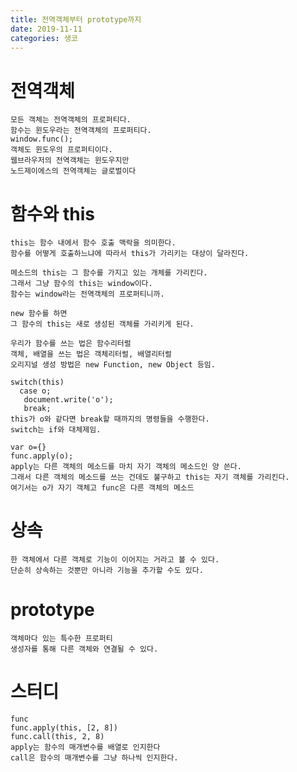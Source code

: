 ```yaml
---
title: 전역객체부터 prototype까지
date: 2019-11-11
categories: 생코
---
```


# 전역객체
    
    모든 객체는 전역객체의 프로퍼티다.
    함수는 윈도우라는 전역객체의 프로퍼티다.
    window.func();
    객체도 윈도우의 프로퍼티이다.
    웹브라우저의 전역객체는 윈도우지만
    노드제이에스의 전역객체는 글로벌이다
    
# 함수와 this
    
    this는 함수 내에서 함수 호출 맥락을 의미한다.
    함수를 어떻게 호출하느냐에 따라서 this가 가리키는 대상이 달라진다.
    
    메소드의 this는 그 함수를 가지고 있는 개체를 가리킨다.
    그래서 그냥 함수의 this는 window이다.
    함수는 window라는 전역객체의 프로퍼티니까.
    
    new 함수를 하면
    그 함수의 this는 새로 생성된 객체를 가리키게 된다.
    
    우리가 함수를 쓰는 법은 함수리터럴
    객체, 배열을 쓰는 법은 객체리터럴, 배열리터럴
    오리지널 생성 방법은 new Function, new Object 등임.
    
    switch(this)
      case o;
       document.write('o');
       break;
    this가 o와 같다면 break할 때까지의 명령들을 수행한다.
    switch는 if와 대체제임.
    
    var o={}
    func.apply(o);
    apply는 다른 객체의 메소드를 마치 자기 객체의 메소드인 양 쓴다.
    그래서 다른 객체의 메소드를 쓰는 건데도 불구하고 this는 자기 객체를 가리킨다.
    여기서는 o가 자기 객체고 func은 다른 객체의 메소드
# 상속
    
    한 객체에서 다른 객체로 기능이 이어지는 거라고 볼 수 있다.
    단순히 상속하는 것뿐만 아니라 기능을 추가할 수도 있다.
    
# prototype
    
    객체마다 있는 특수한 프로퍼티
    생성자를 통해 다른 객체와 연결될 수 있다.

# 스터디

    func
    func.apply(this, [2, 8])
    func.call(this, 2, 8)
    apply는 함수의 매개변수를 배열로 인지한다
    call은 함수의 매개변수를 그냥 하나씩 인지한다.

